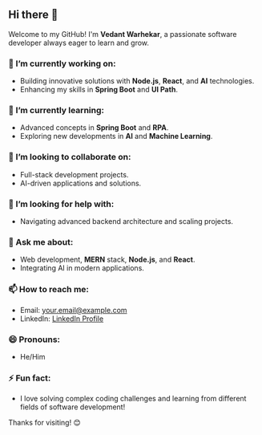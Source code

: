 ## Hi there 👋

Welcome to my GitHub! I'm **Vedant Warhekar**, a passionate software developer always eager to learn and grow.

### 🔭 I’m currently working on:
- Building innovative solutions with **Node.js**, **React**, and **AI** technologies.
- Enhancing my skills in **Spring Boot** and **UI Path**.

### 🌱 I’m currently learning:
- Advanced concepts in **Spring Boot** and **RPA**.
- Exploring new developments in **AI** and **Machine Learning**.

### 👯 I’m looking to collaborate on:
- Full-stack development projects.
- AI-driven applications and solutions.

### 🤔 I’m looking for help with:
- Navigating advanced backend architecture and scaling projects.

### 💬 Ask me about:
- Web development, **MERN** stack, **Node.js**, and **React**.
- Integrating AI in modern applications.

### 📫 How to reach me:
- Email: [your.email@example.com](mailto:your.email@example.com)
- LinkedIn: [LinkedIn Profile](https://www.linkedin.com/in/vedant-warhekar)

### 😄 Pronouns:
- He/Him

### ⚡ Fun fact:
- I love solving complex coding challenges and learning from different fields of software development!

Thanks for visiting! 😊
